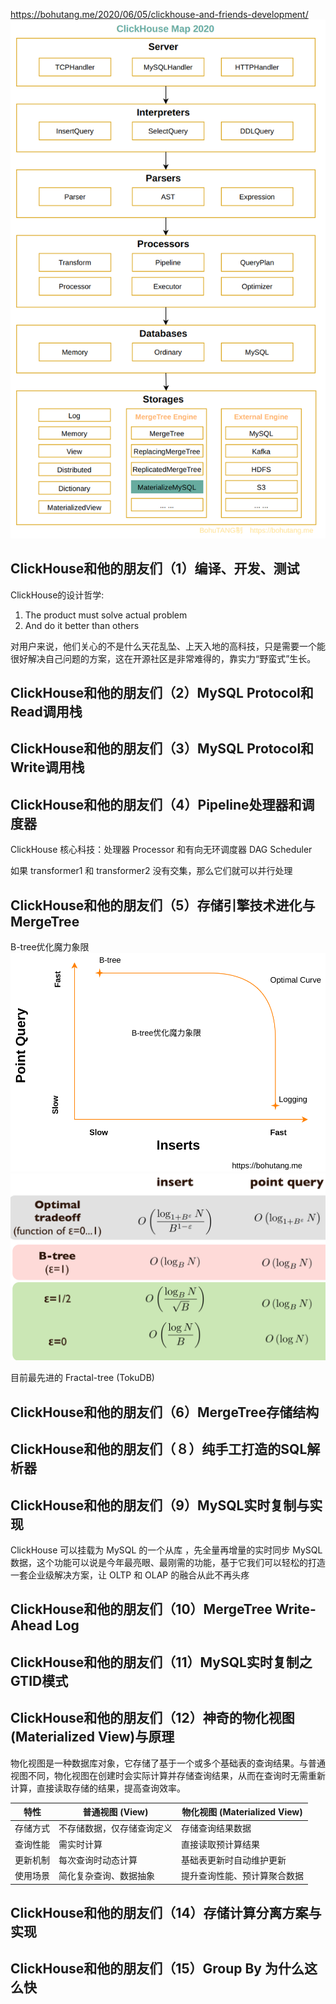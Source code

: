 https://bohutang.me/2020/06/05/clickhouse-and-friends-development/
![alt text](image-2.png)

## ClickHouse和他的朋友们（1）编译、开发、测试

ClickHouse的设计哲学:

1. The product must solve actual problem
2. And do it better than others

对用户来说，他们关心的不是什么天花乱坠、上天入地的高科技，只是需要一个能很好解决自己问题的方案，这在开源社区是非常难得的，靠实力“野蛮式”生长。

## ClickHouse和他的朋友们（2）MySQL Protocol和Read调用栈

## ClickHouse和他的朋友们（3）MySQL Protocol和Write调用栈

## ClickHouse和他的朋友们（4）Pipeline处理器和调度器

ClickHouse 核心科技：处理器 Processor 和有向无环调度器 DAG Scheduler

如果 transformer1 和 transformer2 没有交集，那么它们就可以并行处理

## ClickHouse和他的朋友们（5）存储引擎技术进化与MergeTree

B-tree优化魔力象限
![alt text](image.png)
![alt text](image-1.png)

目前最先进的 Fractal-tree (TokuDB)

## ClickHouse和他的朋友们（6）MergeTree存储结构

## ClickHouse和他的朋友们（８）纯手工打造的SQL解析器

## ClickHouse和他的朋友们（9）MySQL实时复制与实现

ClickHouse 可以挂载为 MySQL 的一个从库 ，先全量再增量的实时同步 MySQL 数据，这个功能可以说是今年最亮眼、最刚需的功能，基于它我们可以轻松的打造一套企业级解决方案，让 OLTP 和 OLAP 的融合从此不再头疼

## ClickHouse和他的朋友们（10）MergeTree Write-Ahead Log

## ClickHouse和他的朋友们（11）MySQL实时复制之GTID模式

## ClickHouse和他的朋友们（12）神奇的物化视图(Materialized View)与原理

物化视图是一种数据库对象，它存储了基于一个或多个基础表的查询结果。与普通视图不同，物化视图在创建时会实际计算并存储查询结果，从而在查询时无需重新计算，直接读取存储的结果，提高查询效率。

| 特性     | 普通视图 (View)            | 物化视图 (Materialized View) |
| -------- | -------------------------- | ---------------------------- |
| 存储方式 | 不存储数据，仅存储查询定义 | 存储查询结果数据             |
| 查询性能 | 需实时计算                 | 直接读取预计算结果           |
| 更新机制 | 每次查询时动态计算         | 基础表更新时自动维护更新     |
| 使用场景 | 简化复杂查询、数据抽象     | 提升查询性能、预计算聚合数据 |

## ClickHouse和他的朋友们（14）存储计算分离方案与实现

## ClickHouse和他的朋友们（15）Group By 为什么这么快
